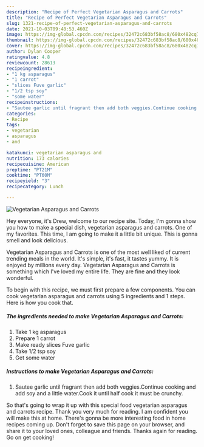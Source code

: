```yaml
---
description: "Recipe of Perfect Vegetarian Asparagus and Carrots"
title: "Recipe of Perfect Vegetarian Asparagus and Carrots"
slug: 1321-recipe-of-perfect-vegetarian-asparagus-and-carrots
date: 2021-10-03T09:48:53.460Z
image: https://img-global.cpcdn.com/recipes/32472c683bf58ac8/680x482cq70/vegetarian-asparagus-and-carrots-recipe-main-photo.jpg
thumbnail: https://img-global.cpcdn.com/recipes/32472c683bf58ac8/680x482cq70/vegetarian-asparagus-and-carrots-recipe-main-photo.jpg
cover: https://img-global.cpcdn.com/recipes/32472c683bf58ac8/680x482cq70/vegetarian-asparagus-and-carrots-recipe-main-photo.jpg
author: Dylan Cooper
ratingvalue: 4.8
reviewcount: 28613
recipeingredient:
- "1 kg asparagus"
- "1 carrot"
- "slices Fuve garlic"
- "1/2 tsp soy"
- "some water"
recipeinstructions:
- "Sautee garlic until fragrant then add both veggies.Continue cooking and add soy and a little water.Cook it until half cook it must be crunchy."
categories:
- Recipe
tags:
- vegetarian
- asparagus
- and

katakunci: vegetarian asparagus and 
nutrition: 173 calories
recipecuisine: American
preptime: "PT21M"
cooktime: "PT60M"
recipeyield: "3"
recipecategory: Lunch

---
```



![Vegetarian Asparagus and Carrots](https://img-global.cpcdn.com/recipes/32472c683bf58ac8/680x482cq70/vegetarian-asparagus-and-carrots-recipe-main-photo.jpg)

Hey everyone, it's Drew, welcome to our recipe site. Today, I'm gonna show you how to make a special dish, vegetarian asparagus and carrots. One of my favorites. This time, I am going to make it a little bit unique. This is gonna smell and look delicious.

Vegetarian Asparagus and Carrots is one of the most well liked of current trending meals in the world. It's simple, it's fast, it tastes yummy. It is enjoyed by millions every day. Vegetarian Asparagus and Carrots is something which I've loved my entire life. They are fine and they look wonderful.




To begin with this recipe, we must first prepare a few components. You can cook vegetarian asparagus and carrots using 5 ingredients and 1 steps. Here is how you cook that.

<!--inarticleads1-->

##### The ingredients needed to make Vegetarian Asparagus and Carrots:

1. Take 1 kg asparagus
1. Prepare 1 carrot
1. Make ready slices Fuve garlic
1. Take 1/2 tsp soy
1. Get some water




<!--inarticleads2-->

##### Instructions to make Vegetarian Asparagus and Carrots:

1. Sautee garlic until fragrant then add both veggies.Continue cooking and add soy and a little water.Cook it until half cook it must be crunchy.




So that's going to wrap it up with this special food vegetarian asparagus and carrots recipe. Thank you very much for reading. I am confident you will make this at home. There's gonna be more interesting food in home recipes coming up. Don't forget to save this page on your browser, and share it to your loved ones, colleague and friends. Thanks again for reading. Go on get cooking!
